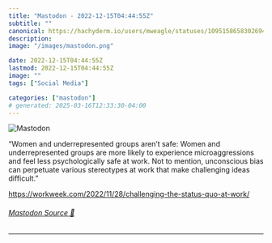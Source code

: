 ```yaml
---
title: "Mastodon - 2022-12-15T04:44:55Z"
subtitle: ""
canonical: https://hachyderm.io/users/mweagle/statuses/109515865830269487
description:
image: "/images/mastodon.png"

date: 2022-12-15T04:44:55Z
lastmod: 2022-12-15T04:44:55Z
image: ""
tags: ["Social Media"]

categories: ["mastodon"]
# generated: 2025-03-16T12:33:30-04:00
---
```

![Mastodon](/images/mastodon.png)

<p>“Women and underrepresented groups aren’t safe: Women and underrepresented groups are more likely to experience microaggressions and feel less psychologically safe at work. Not to mention, unconscious bias can perpetuate various stereotypes at work that make challenging ideas difficult.”</p><p><a href="https://workweek.com/2022/11/28/challenging-the-status-quo-at-work/" target="_blank" rel="nofollow noopener noreferrer" translate="no"><span class="invisible">https://</span><span class="ellipsis">workweek.com/2022/11/28/challe</span><span class="invisible">nging-the-status-quo-at-work/</span></a></p>


###### [Mastodon Source 🐘](https://hachyderm.io/@mweagle/109515865830269487)

___
